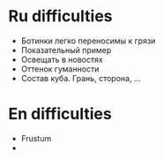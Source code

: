 # Ru difficulties
* Ботинки легко переносимы к грязи
* Показательный пример
* Освещать в новостях
* Оттенок гуманности
* Состав куба. Грань, сторона, …

# En difficulties
* Frustum
* 